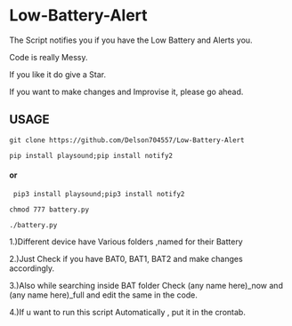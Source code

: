 # Low-Battery-Alert
The Script notifies you if you have the Low Battery and Alerts you.

Code is really Messy.

If you like it do give a Star.

If you want to make changes and Improvise it, please go ahead.

## USAGE
~~~
git clone https://github.com/Delson704557/Low-Battery-Alert
~~~
~~~
pip install playsound;pip install notify2
~~~
   ####  or
~~~
 pip3 install playsound;pip3 install notify2
 ~~~
~~~
chmod 777 battery.py
~~~
~~~
./battery.py
~~~


1.)Different device have Various folders ,named for their Battery 

2.)Just Check if you have BAT0, BAT1, BAT2 and make changes accordingly.

3.)Also while searching inside BAT folder Check (any name here)_now and (any name here)_full and edit the same in the code.

4.)If u want to run this script Automatically , put it in the crontab.
